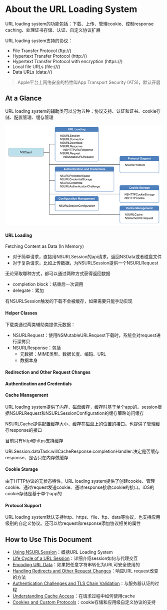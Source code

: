 # About the URL Loading System

URL loading system的功能包括：下载、上传、管理cookie、控制response caching、处理证书存储、认证、自定义协议扩展

URL loading system支持的协议：

* File Transfer Protocol \(ftp://\)
* Hypertext Transfer Protocol \(http://\)
* Hypertext Transfer Protocol with encryption \(https://\)
* Local file URLs \(file:///\)
* Data URLs \(data://\)

> Apple平台上网络安全的特性叫App Transport Security \(ATS\)，默认开启

## At a Glance

URL loading system的辅助类可以分为五种：协议支持、认证和证书、cookie存储、配置管理、缓存管理

![](/assets/import.png)

#### URL Loading

Fetching Content as Data \(In Memory\)

* 对于简单请求，直接用NSURLSession的api请求，返回NSData或者磁盘文件
* 对于复杂请求，比如上传数据，为NSURLSession提供一个NSURLRequest

无论采取哪种方式，都可以通过两种方式获得返回数据

* completion block：结束后一次调用
* delegate：累加

有NSURLSession触发的下载不会被缓存，如果需要只能手动实现

#### Helper Classes

下载类通过两类辅助类提供元数据：

* NSURLRequest：使用NSMutableURLRequest下载时，系统会对request进行深拷贝
* NSURLResponse：包括
  * 元数据：MIME类型、数据长度、编码、URL
  * 数据本身

#### Redirection and Other Request Changes

#### Authentication and Credentials

#### Cache Management

URL loading system提供了内存、磁盘缓存，缓存时基于单个app的。session根据NSURLRequest和NSURLSessionConfiguration的缓存策略访问缓存

NSURLCache提供配置缓存大小、缓存在磁盘上的位置的接口。也提供了管理缓存response的接口

目前只有http和https支持缓存

URLSession:dataTask:willCacheResponse:completionHandler:决定是否缓存response、是否只在内存做缓存

#### Cookie Storage

由于HTTP协议的无状态特性，URL loading system提供了创建cookie、管理cookie、通过request发送cookie、通过response接收cookie的接口。iOS的cookie存储是基于单个app的

#### Protocol Support

URL loading system默认支持http、https、file、ftp、data等协议，也支持应用级别的自定义协议。还可以给request和response添加协议相关的属性

## How to Use This Document

* [Using NSURLSession](/using-nsurlsession.md)：概括URL Loading System
* [Life Cycle of a URL Session](/life-cycle-of-a-url-session.md)：详细介绍session如何与代理交互
* [Encoding URL Data](/encoding-and-decoding-url-data.md)：如果把任意字符串转化为URL可安全使用的
* [Handling Redirects and Other Request Changes](/handling-redirects-and-other-request-changes.md)：响应URL request改变的方法
* [Authentication Challenges and TLS Chain Validation](/authentication-challenges-and-tls-chain-validation.md)：与服务器认证的过程
* [Understanding Cache Access](/understanding-cache-access.md)：在请求过程中如何使用cache
* [Cookies and Custom Protocols](/cookies-and-custom-protocols.md)：cookie存储和应用级自定义协议的支持



